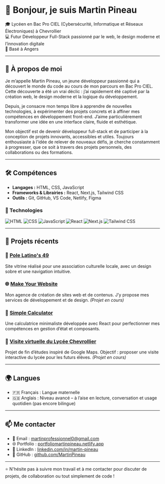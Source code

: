 # 👋 Bonjour, je suis Martin Pineau

🎓 Lycéen en Bac Pro CIEL (Cybersécurité, Informatique et Réseaux Électroniques) à Chevrollier  
💻 Futur Développeur Full-Stack passionné par le web, le design moderne et l’innovation digitale  
📍 Basé à Angers

---

## 🚀 À propos de moi

Je m’appelle Martin Pineau, un jeune développeur passionné qui a découvert le monde du code au cours de mon parcours en Bac Pro CIEL. Cette découverte a été un vrai déclic : j’ai rapidement été captivé par la création web, le design moderne et la logique du développement.

Depuis, je consacre mon temps libre à apprendre de nouvelles technologies, à expérimenter des projets concrets et à affiner mes compétences en développement front-end. J’aime particulièrement transformer une idée en une interface claire, fluide et esthétique.

Mon objectif est de devenir développeur full-stack et de participer à la conception de projets innovants, accessibles et utiles. Toujours enthousiaste à l'idée de relever de nouveaux défis, je cherche constamment à progresser, que ce soit à travers des projets personnels, des collaborations ou des formations.

---

## 🛠️ Compétences

- **Langages :** HTML, CSS, JavaScript  
- **Frameworks & Librairies :** React, Next.js, Tailwind CSS  
- **Outils :** Git, GitHub, VS Code, Netlify, Figma

### 🔧 Technologies

![HTML](https://img.shields.io/badge/HTML5-E34F26?style=for-the-badge&logo=html5&logoColor=white)
![CSS](https://img.shields.io/badge/CSS3-1572B6?style=for-the-badge&logo=css3&logoColor=white)
![JavaScript](https://img.shields.io/badge/JavaScript-F7DF1E?style=for-the-badge&logo=javascript&logoColor=black)
![React](https://img.shields.io/badge/React-20232A?style=for-the-badge&logo=react&logoColor=61DAFB)
![Next.js](https://img.shields.io/badge/Next.js-000000?style=for-the-badge&logo=nextdotjs&logoColor=white)
![Tailwind CSS](https://img.shields.io/badge/Tailwind_CSS-38B2AC?style=for-the-badge&logo=tailwind-css&logoColor=white)

---

## 💼 Projets récents

### 🔗 [Pole Latino's 49](https://polelatinos49.fr/)  
Site vitrine réalisé pour une association culturelle locale, avec un design sobre et une navigation intuitive.

### 🌐 [Make Your Website](https://make-your-website.netlify.app/)  
Mon agence de création de sites web et de contenus. J’y propose mes services de développement et de design. *(Projet en cours)*

### 🧮 [Simple Calculator](https://simple-calculatorrr.netlify.app/)  
Une calculatrice minimaliste développée avec React pour perfectionner mes compétences en gestion d’état et composants.

### 🏫 [Visite virtuelle du Lycée Chevrollier](https://chevrollier-visite-virtuelle.netlify.app/)  
Projet de fin d’études inspiré de Google Maps. Objectif : proposer une visite interactive du lycée pour les futurs élèves. *(Projet en cours)*

---

## 🌍 Langues

- 🇫🇷 Français : Langue maternelle  
- 🇬🇧 Anglais : Niveau avancé – à l’aise en lecture, conversation et usage quotidien (pas encore bilingue)

---

## 📫 Me contacter

- 📧 Email : [martinprofessionnel0@gmail.com](mailto:martinprofessionnel0@gmail.com)  
- 🌐 Portfolio : [portfoliomartinpineau.netlify.app](https://portfoliomartinpineau.netlify.app/)  
- 💼 LinkedIn : [linkedin.com/in/martin-pineau](https://www.linkedin.com/in/martin-pineau/)  
- 🐙 GitHub : [github.com/MartinPineau](https://github.com/MartinPineau)

---

⭐ N'hésite pas à suivre mon travail et à me contacter pour discuter de projets, de collaboration ou tout simplement de code !
